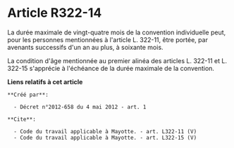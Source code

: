 # Article R322-14

La durée maximale de vingt-quatre mois de la convention individuelle peut, pour les personnes mentionnées à l'article L.
322-11, être portée, par avenants successifs d'un an au plus, à soixante mois. 

La condition d'âge mentionnée au premier alinéa des articles L. 322-11 et L. 322-15 s'apprécie à l'échéance de la durée
maximale de la convention.

**Liens relatifs à cet article**

	**Créé par**:

	  - Décret n°2012-658 du 4 mai 2012 - art. 1

	**Cite**:

	  - Code du travail applicable à Mayotte. - art. L322-11 (V)
	  - Code du travail applicable à Mayotte. - art. L322-15 (V)
